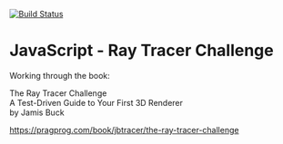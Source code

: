[![Build Status](https://travis-ci.com/jarrodconnolly/js-rtc.svg?branch=master)](https://travis-ci.com/jarrodconnolly/js-rtc)

# JavaScript - Ray Tracer Challenge

Working through the book:

The Ray Tracer Challenge  
A Test-Driven Guide to Your First 3D Renderer  
by Jamis Buck  

https://pragprog.com/book/jbtracer/the-ray-tracer-challenge
